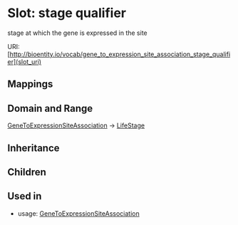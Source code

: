 # Slot: stage qualifier


stage at which the gene is expressed in the site

URI: [http://bioentity.io/vocab/gene_to_expression_site_association_stage_qualifier](slot_uri)
## Mappings

## Domain and Range

[GeneToExpressionSiteAssociation](GeneToExpressionSiteAssociation.md) -> [LifeStage](LifeStage.md)
## Inheritance

## Children

## Used in

 *  usage: [GeneToExpressionSiteAssociation](GeneToExpressionSiteAssociation.md)
